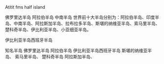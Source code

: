 Atitit fms half island

佛罗里达半岛
阿拉伯半岛
中南半岛
世界前十大半岛分别为：阿拉伯半岛、印度半岛、中南半岛、阿拉斯加半岛、拉布拉多半岛、斯堪的纳维亚半岛、索马里半岛、楚科奇半岛、伊比利亚半岛、小亚细亚半岛。


伊比利亚半岛西班牙半岛


知名半岛
佛罗里达半岛
阿拉伯半岛
伊比利亚半岛西班牙半岛
斯堪的纳维亚半岛、
索马里半岛、
楚科奇半岛
 阿拉斯加半岛、
